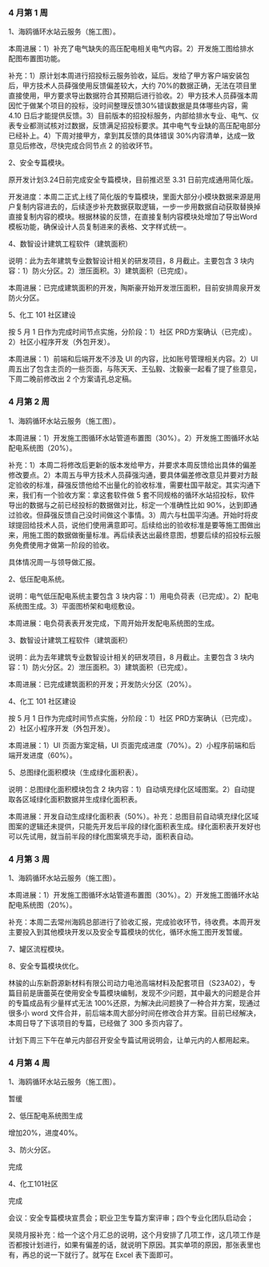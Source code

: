 ### 4 月第 1 周

1、海鸥循环水站云服务（施工图）。

本周进展：1）补充了电气缺失的高压配电相关电气内容。2）开发施工图给排水配图布置图功能。

补充：1）原计划本周进行招投标云服务验收，延后。发给了甲方客户端安装包后，甲方技术人员薛强使用反馈偏差较大，大约 70%的数据正确，无法在项目里直接使用，甲方要求导出数据符合其预期后进行验收。2）甲方技术人员薛强本周因忙于做某个项目的投标，没时间整理反馈30%错误数据是具体哪些内容，需 4.10 日后才能提供反馈。3）目前版本的招投标服务，内部给排水专业、电气、仪表专业都测试核对过数据，反馈满足招投标要求。其中电气专业缺的高压配电部分已经补上。4）下周对接甲方，拿到其反馈的具体错误 30%内容清单，达成一致意见后修改，尽快完成合同节点 2 的验收环节。

2、安全专篇模块。

原开发计划3.24日前完成安全专篇模块，目前推迟至 3.31 日前完成通用简化版。

开发进度：本周二正式上线了简化版的专篇模块，里面大部分小模块数据来源是用户复制内容进去的，后续逐步补充数据获取逻辑，一步一步用数据自动获取替换掉直接复制内容的模块。根据林骏的反馈，在直接复制内容模块处增加了导出Word 模板功能，确保设计人员复制进来的表格、文字样式统一。

4、数智设计建筑工程软件（建筑面积）

说明：此为去年建筑专业数智设计相关的研发项目，8 月截止。主要包含 3 块内容：1）防火分区。2）泄压面积。3）建筑面积（已完成）。

本周进展：已完成建筑面积的开发，陶斯豪开始开发泄压面积，目前安排周泉开发防火分区。

5、化工 101 社区建设

按 5 月 1 日作为完成时间节点实施，分阶段：1）社区 PRD方案确认（已完成）。2）社区小程序开发（外包开发）。

本周进展：1）前端和后端开发不涉及 UI 的内容，比如账号管理相关内容。2）UI 周五出了包含主页的一些页面，与陈天天、王弘毅、沈毅豪一起看了提了些意见，下周二晚前修改出 2 个方案请孔总定稿。

### 4 月第 2 周

1、海鸥循环水站云服务（施工图）。

本周进展：1）开发施工图循环水站管道布置图（30%）。2）开发施工图循环水站配电系统图（20%）。

补充：1）本周二将修改后更新的版本发给甲方，并要求本周反馈给出具体的偏差修改要点。2）本周五与甲方技术人员薛强沟通，要具体偏差修改意见并要对方敲定验收的标准，薛强反馈他给不出量化的验收标准，需要杜国平敲定。其实沟通下来，我们有一个验收方案：拿这套软件做 5 套不同规格的循环水站招投标，软件导出的数据与之前已经投标的数据做对比，标定一个准确性比如 90%，达到即通过验收。但薛强反馈自己没时间做这个事情。3）周六与杜国平沟通。开始时将皮球提回给技术人员，说他们使用满意即可。后续给出的验收标准是要等施工图做出来，用施工图的数据做衡量标准。再后续表达出最终意图，想要后续的招投标云服务免费使用才做第一阶段的验收。

具体情况周一与领导做汇报。

2、低压配电系统。

说明：电气低压配电系统主要包含 3 块内容：1）用电负荷表（已完成）。2）配电系统图生成。3）平面图桥架和电缆敷设。

本周进展：电负荷表表开发完成，下周开始开发配电系统图的生成。

3、数智设计建筑工程软件（建筑面积）

说明：此为去年建筑专业数智设计相关的研发项目，8 月截止。主要包含 3 块内容：1）防火分区。2）泄压面积。3）建筑面积（已完成）。

本周进展：已完成建筑面积的开发；开发防火分区（20%）。

4、化工 101 社区建设

按 5 月 1 日作为完成时间节点实施，分阶段：1）社区 PRD方案确认（已完成）。2）社区小程序开发（外包开发）。

本周进展：1）UI 页面方案定稿，UI 页面完成进度（70%）。2）小程序前端和后端开发进度（60%）。

5、总图绿化面积模块（生成绿化面积表）。

说明：总图绿化面积模块包含 2 块内容：1）自动填充绿化区域图案。2）自动提取各区域绿化面积数据并生成绿化面积表。

本周进展：开发自动生成绿化面积表（50%）。补充：总图目前自动填充绿化区域图案的逻辑还未提供，只能先开发后半段的绿化面积表生成。绿化面积表开发好也可以先试用，就当前半段的绿化图案填充手动，面积表自动。

### 4 月第 3 周

1、海鸥循环水站云服务（施工图）。

本周进展：1）开发施工图循环水站管道布置图（30%）。2）开发施工图循环水站配电系统图（20%）。

补充：本周二去常州海鸥总部进行了验收汇报，完成验收环节，待收费。本周开发主要投入到其他模块开发以及安全专篇模块的优化，循环水施工图开发暂缓。

7、罐区流程模块。

8、安全专篇模块优化。

林骏的山东新蔚源新材料有限公司动力电池高端材料及配套项目（S23A02），专篇目前是唐蕾英在使用安全专篇模块编制，发现不少问题，其中最大的问题是合并的专篇成品有少量样式无法 100%还原，为解决此问题换了一种合并方案，现通过很多小 word 文件合并，前后端本周大部分时间在修改合并方案。目前已经解决，本周日导了下该项目的专篇，已经做了 300 多页内容了。

计划下周三下午在单元内部召开安全专篇试用说明会，让单元内的人都用起来。

### 4 月第 4 周

1、海鸥循环水站云服务（施工图）。

暂缓

2、低压配电系统图生成

增加20%，进度40%。

3、防火分区。

完成

4、化工101社区

完成

会议：安全专篇模块宣贯会；职业卫生专篇方案评审；四个专业化团队启动会；

吴晓月报补充：给一个这个月汇总的说明，这个月安排了几项工作，这几项工作是否都按计划进行，如果有偏差的话，就说明下原因。其实单项的原因，那张表里也有，再总的说一下就行了。就写在 Excel 表下面即可。